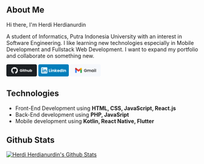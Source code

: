 ## About Me

Hi there, I'm Herdi Herdianurdin

A student of Informatics, Putra Indonesia University with an interest in Software Engineering. I like learning new technologies especially in Mobile Development and Fullstack Web Development. I want to expand my portfolio and collaborate on something new.

[<img src='github.svg' alt='github' width='80' />](https://github.com/herdianurdin)
[<img src='linkedIn.svg' alt='linkedIn' width='80' />](https://www.linkedin.com/in/herdianurdin/)
[<img src='gmail.svg' alt='gmail' width='80' />](mailto:herdianurdin@gmail.com)

## Technologies
- Front-End Development using **HTML, CSS, JavaScript, React.js**
- Back-End development using **PHP, JavaSript**
- Mobile development using **Kotlin, React Native, Flutter**

## Github Stats
<a href="https://github.com/herdianurdin/herdianurdin">
 <img alt="Herdi Herdianurdin's Github Stats" src="https://github-readme-stats.vercel.app/api/?username=herdianurdin&show_icons=true&count_private=true&theme=react&include_all_commits=true&hide_border=true&bg_color=1F222E&title_color=F85D7F&icon_color=F8D866" height="192px"/>
</a>